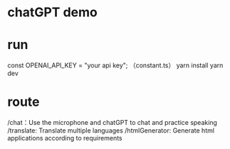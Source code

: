 # chatGPT demo

# run
const OPENAI_API_KEY = "your api key"; （constant.ts）
yarn install
yarn dev

# route

/chat：Use the microphone and chatGPT to chat and practice speaking
/translate: Translate multiple languages
/htmlGenerator: Generate html applications according to requirements

